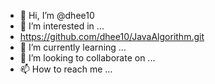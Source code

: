 - 👋 Hi, I’m @dhee10
- 👀 I’m interested in ...
- https://github.com/dhee10/JavaAlgorithm.git
- 🌱 I’m currently learning ...
- 💞️ I’m looking to collaborate on ...
- 📫 How to reach me ...

<!---
dhee10/dhee10 is a ✨ special ✨ repository because its `README.md` (this file) appears on your GitHub profile.
You can click the Preview link to take a look at your changes.
--->
